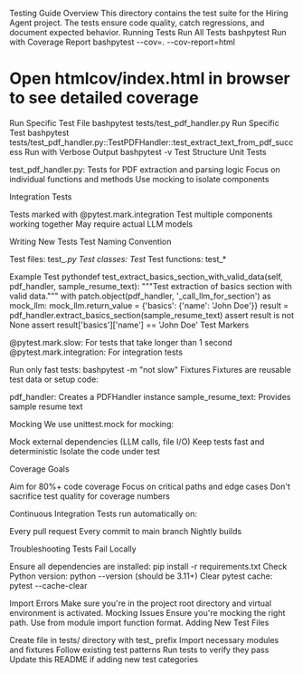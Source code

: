 Testing Guide
Overview
This directory contains the test suite for the Hiring Agent project. The tests ensure code quality, catch regressions, and document expected behavior.
Running Tests
Run All Tests
bashpytest
Run with Coverage Report
bashpytest --cov=. --cov-report=html
# Open htmlcov/index.html in browser to see detailed coverage
Run Specific Test File
bashpytest tests/test_pdf_handler.py
Run Specific Test
bashpytest tests/test_pdf_handler.py::TestPDFHandler::test_extract_text_from_pdf_success
Run with Verbose Output
bashpytest -v
Test Structure
Unit Tests

test_pdf_handler.py: Tests for PDF extraction and parsing logic
Focus on individual functions and methods
Use mocking to isolate components

Integration Tests

Tests marked with @pytest.mark.integration
Test multiple components working together
May require actual LLM models

Writing New Tests
Test Naming Convention

Test files: test_*.py
Test classes: Test*
Test functions: test_*

Example Test
pythondef test_extract_basics_section_with_valid_data(self, pdf_handler, sample_resume_text):
    """Test extraction of basics section with valid data."""
    with patch.object(pdf_handler, '_call_llm_for_section') as mock_llm:
        mock_llm.return_value = {'basics': {'name': 'John Doe'}}
        result = pdf_handler.extract_basics_section(sample_resume_text)
        assert result is not None
        assert result['basics']['name'] == 'John Doe'
Test Markers

@pytest.mark.slow: For tests that take longer than 1 second
@pytest.mark.integration: For integration tests

Run only fast tests:
bashpytest -m "not slow"
Fixtures
Fixtures are reusable test data or setup code:

pdf_handler: Creates a PDFHandler instance
sample_resume_text: Provides sample resume text

Mocking
We use unittest.mock for mocking:

Mock external dependencies (LLM calls, file I/O)
Keep tests fast and deterministic
Isolate the code under test

Coverage Goals

Aim for 80%+ code coverage
Focus on critical paths and edge cases
Don't sacrifice test quality for coverage numbers

Continuous Integration
Tests run automatically on:

Every pull request
Every commit to main branch
Nightly builds

Troubleshooting
Tests Fail Locally

Ensure all dependencies are installed: pip install -r requirements.txt
Check Python version: python --version (should be 3.11+)
Clear pytest cache: pytest --cache-clear

Import Errors
Make sure you're in the project root directory and virtual environment is activated.
Mocking Issues
Ensure you're mocking the right path. Use from module import function format.
Adding New Test Files

Create file in tests/ directory with test_ prefix
Import necessary modules and fixtures
Follow existing test patterns
Run tests to verify they pass
Update this README if adding new test categories